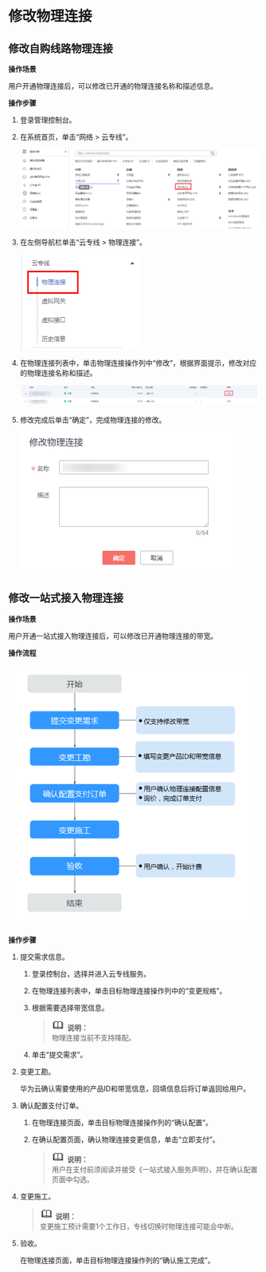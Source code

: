 # 修改物理连接<a name="zh-cn_topic_0166140208"></a>

## 修改自购线路物理连接<a name="section13177323162813"></a>

**操作场景**

用户开通物理连接后，可以修改已开通的物理连接名称和描述信息。

**操作步骤**

1.  登录管理控制台。
2.  在系统首页，单击“网络 \> 云专线”。

    ![](figures/zh-cn_image_0210028409.png)

3.  在左侧导航栏单击“云专线 \> 物理连接”。

    ![](figures/zh-cn_image_0210028410.png)

4.  在物理连接列表中，单击物理连接操作列中“修改”，根据界面提示，修改对应的物理连接名称和描述。

    ![](figures/zh-cn_image_0210028161.png)

5.  修改完成后单击“确定”，完成物理连接的修改。

    ![](figures/zh-cn_image_0210028407.png)


## 修改一站式接入物理连接<a name="section12265194932913"></a>

**操作场景**

用户开通一站式接入物理连接后，可以修改已开通物理连接的带宽。

**操作流程**

![](figures/zh-cn_image_0209547020.png)

**操作步骤**

1.  提交需求信息。
    1.  登录控制台，选择并进入云专线服务。
    2.  在物理连接列表中，单击目标物理连接操作列中的“变更规格”。
    3.  根据需要选择带宽信息。

        >![](public_sys-resources/icon-note.gif) **说明：**   
        >物理连接当前不支持降配。  

    4.  单击“提交需求”。

2.  变更工勘。

    华为云确认需要使用的产品ID和带宽信息，回填信息后将订单返回给用户。

3.  确认配置支付订单。
    1.  在物理连接页面，单击目标物理连接操作列的“确认配置”。
    2.  在确认配置页面，确认物理连接变更信息，单击“立即支付”。

        >![](public_sys-resources/icon-note.gif) **说明：**   
        >用户在支付前须阅读并接受《一站式接入服务声明》，并在确认配置页面中勾选。  


4.  变更施工。

    >![](public_sys-resources/icon-note.gif) **说明：**   
    >变更施工预计需要1个工作日，专线切换时物理连接可能会中断。  

5.  验收。

    在物理连接页面，单击目标物理连接操作列的“确认施工完成”。


